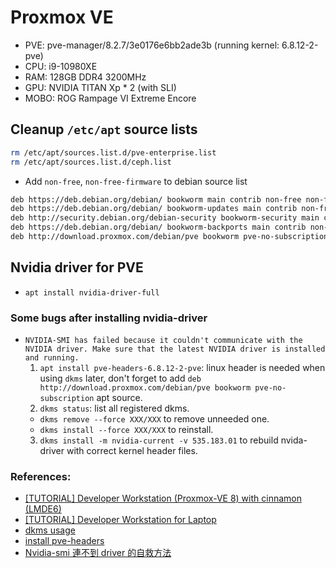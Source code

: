 # Proxmox VE

- PVE: pve-manager/8.2.7/3e0176e6bb2ade3b (running kernel: 6.8.12-2-pve)
- CPU: i9-10980XE
- RAM: 128GB DDR4 3200MHz
- GPU: NVIDIA TITAN Xp \* 2 (with SLI)
- MOBO: ROG Rampage VI Extreme Encore

## Cleanup `/etc/apt` source lists

```bash
rm /etc/apt/sources.list.d/pve-enterprise.list
rm /etc/apt/sources.list.d/ceph.list
```

- Add `non-free`, `non-free-firmware` to debian source list

```bash
deb https://deb.debian.org/debian/ bookworm main contrib non-free non-free-firmware
deb https://deb.debian.org/debian/ bookworm-updates main contrib non-free non-free-firmware
deb http://security.debian.org/debian-security bookworm-security main contrib non-free non-free-firmware
deb https://deb.debian.org/debian/ bookworm-backports main contrib non-free non-free-firmware
deb http://download.proxmox.com/debian/pve bookworm pve-no-subscription
```

## Nvidia driver for PVE

- `apt install nvidia-driver-full`

### Some bugs after installing nvidia-driver

- `NVIDIA-SMI has failed because it couldn't communicate with the NVIDIA driver. Make sure that the latest NVIDIA driver is installed and running.`
  1. `apt install pve-headers-6.8.12-2-pve`: linux header is needed when using `dkms` later, don't forget to add `deb http://download.proxmox.com/debian/pve bookworm pve-no-subscription` apt source.
  2. `dkms status`: list all registered dkms.
  - `dkms remove --force XXX/XXX` to remove unneeded one.
  - `dkms install --force XXX/XXX` to reinstall.
  3. `dkms install -m nvidia-current -v 535.183.01` to rebuild nvida-driver with correct kernel header files.

### References:

- [\[TUTORIAL\] Developer Workstation (Proxmox-VE 8) with cinnamon (LMDE6)](https://forum.proxmox.com/threads/developer-workstation-proxmox-ve-8-with-cinnamon-lmde6.133736/)
- [\[TUTORIAL\] Developer Workstation for Laptop](https://forum.proxmox.com/threads/developer-workstation-for-laptop.148660/)
- [dkms usage](https://askubuntu.com/questions/1457570/ubuntus-dkms-v3-0-6-breaks-drivers-with-enabled-secureboot)
- [install pve-headers](https://github.com/strongtz/i915-sriov-dkms/issues/85#issuecomment-1606528570)
- [Nvidia-smi 連不到 driver 的自救方法](https://medium.com/@yt.chen/nvidia-smi-%E9%80%A3%E4%B8%8D%E5%88%B0-driver-%E7%9A%84%E8%87%AA%E6%95%91%E6%96%B9%E6%B3%95-69cbed16171d)
